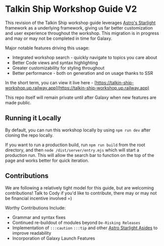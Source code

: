 # Talkin Ship Workshop Guide V2

This revision of the Talkin Ship workshop guide leverages [Astro's Starlight](https://starlight.astro.build/) framework as a underlying framework, giving us far better customization and user experience throughout the workshop. This migration is in progress and may or may not be completed in time for Galaxy. 

Major notable features driving this usage: 
* Integrated workshop search - quickly navigate to topics you care about 
* Better Code views and syntax highlighting 
* Greater customizability for styling throughout 
* Better performance - both on generation and on usage thanks to SSR

In the short term, you can view it live here - [https://talkin-ship-workshop.up.railway.app](https://talkin-ship-workshop.up.railway.app)

This repo itself will remain private until after Galaxy when new features are made public. 

## Running it Locally 

By default, you can run this workshop locally by using `npm run dev` after cloning the repo locally. 

If you want to run a production build, run `npm run build` from the root directory, and then `node /dist/server/entry.mjs` which will start a production run. This will allow the search bar to function on the top of the page and works better for quick iteration. 

## Contributions 

We are following a relatively tight model for this guide, but are welcoming contributions! Talk to Cody if you'd like to contribute, there may or may not be financial incentive involved =)

Worthy Contributions Include: 
* Grammar and syntax fixes 
* Continued re-buildout of modules beyond `De-Risking Releases`
* Implementation of `:::caution` `:::tip` and other [Astro Starlight Asides](https://starlight.astro.build/guides/authoring-content/#asides) to improve readability
* Incorporation of Galaxy Launch Features



